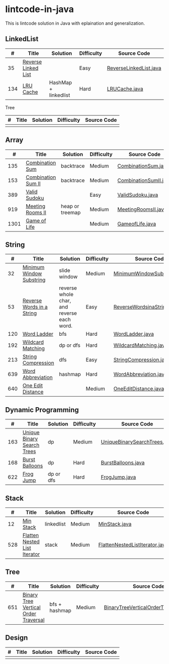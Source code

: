 # lintcode-in-java
This is lintcode solution in Java with eplaination and generalization.

## LinkedList

| #    | Title | Solution | Difficulty | Source Code |
| ---- | ----- | -------- | ---------- | ----------- |
|  35  |   [Reverse Linked List](https://www.lintcode.com/problem/reverse-linked-list/description)    |          |       Easy     |     [ReverseLinkedList.java](https://github.com/venciallee/lintcode-in-java/tree/master/lintcode/app/src/main/java/com/bytetree/lintcode/linkedlist/ReverseLinkedList.java)        |
|  134  |   [LRU Cache](https://www.lintcode.com/problem/lru-cache/description)    |  HashMap + linkedlist   |    Hard   |  [LRUCache.java](https://github.com/venciallee/lintcode-in-java/tree/master/lintcode/app/src/main/java/com/bytetree/lintcode/linkedlist/LRUCache.java) |

Tree

| #    | Title                                    | Solution                  | Difficulty | Source Code                              |
| ---- | ---------------------------------------- | ------------------------- | ---------- | ---------------------------------------- |
|      |       |          |            |             |

## Array

| #    | Title | Solution | Difficulty | Source Code |
| ---- | ----- | -------- | ---------- | ----------- |
|  135  |   [Combination Sum](https://www.lintcode.com/problem/combination-sum/description)    |  backtrace   |    Medium   |  [CombinationSum.java](https://github.com/venciallee/lintcode-in-java/tree/master/lintcode/app/src/main/java/com/bytetree/lintcode/array/CombinationSum.java) |
|  153  | [Combination Sum II](https://www.lintcode.com/problem/combination-sum-ii/description) |  backtrace   | Medium |[CombinationSumII.java](https://github.com/venciallee/lintcode-in-java/tree/master/lintcode/app/src/main/java/com/bytetree/lintcode/array/CombinationSumII.java)|
|  389  |   [Valid Sudoku](https://www.lintcode.com/problem/valid-sudoku/solution)    |  |    Easy   |  [ValidSudoku.java](https://github.com/venciallee/lintcode-in-java/tree/master/lintcode/app/src/main/java/com/bytetree/lintcode/array/ValidSudoku.java) |
|  919  |   [Meeting Rooms II](https://www.lintcode.com/problem/meeting-rooms-ii/description)    | heap or treemap |    Medium   |  [MeetingRoomsII.java](https://github.com/venciallee/lintcode-in-java/tree/master/lintcode/app/src/main/java/com/bytetree/lintcode/array/MeetingRoomsII.java) |
|  1301  |   [Game of Life](https://www.lintcode.com/problem/game-of-life/description)    |  |    Medium   |  [GameofLife.java](https://github.com/venciallee/lintcode-in-java/tree/master/lintcode/app/src/main/java/com/bytetree/lintcode/array/GameofLife.java) |

## String

| #    | Title | Solution | Difficulty | Source Code |
| ---- | ----- | -------- | ---------- | ----------- |
|  32  |   [Minimum Window Substring](https://www.lintcode.com/problem/minimum-window-substring/description)    |     slide window     |       Medium     |     [MinimumWindowSubstring.java](https://github.com/venciallee/lintcode-in-java/tree/master/lintcode/app/src/main/java/com/bytetree/lintcode/string/MinimumWindowSubstring.java)        |
|  53  | [Reverse Words in a String](https://www.lintcode.com/problem/reverse-words-in-a-string/description) | reverse whole char, and reverse each word. | Easy | [ReverseWordsinaString.java](https://github.com/venciallee/lintcode-in-java/tree/master/lintcode/app/src/main/java/com/bytetree/lintcode/string/ReverseWordsinaString.java)  |
|  120  | [Word Ladder](https://www.lintcode.com/problem/word-ladder/description) | bfs | Hard | [WordLadder.java](https://github.com/venciallee/lintcode-in-java/tree/master/lintcode/app/src/main/java/com/bytetree/lintcode/string/WordLadder.java)  |
|  192  | [Wildcard Matching](https://www.lintcode.com/problem/wildcard-matching/description) | dp or dfs | Hard | [WildcardMatching.java](https://github.com/venciallee/lintcode-in-java/tree/master/lintcode/app/src/main/java/com/bytetree/lintcode/string/WildcardMatching.java)  |
|  213  | [String Compression](https://www.lintcode.com/problem/string-compression/description) | dfs | Easy | [StringCompression.java](https://github.com/venciallee/lintcode-in-java/tree/master/lintcode/app/src/main/java/com/bytetree/lintcode/string/StringCompression.java)  |
|  639  | [Word Abbreviation](https://www.lintcode.com/problem/word-abbreviation/description) | hashmap | Hard | [WordAbbreviation.java](https://github.com/venciallee/lintcode-in-java/tree/master/lintcode/app/src/main/java/com/bytetree/lintcode/string/WordAbbreviation.java)  |
|  640  | [One Edit Distance](https://www.lintcode.com/problem/one-edit-distance/description) | | Medium | [OneEditDistance.java](https://github.com/venciallee/lintcode-in-java/tree/master/lintcode/app/src/main/java/com/bytetree/lintcode/string/OneEditDistance.java)  |

## Dynamic Programming

| #    | Title                                    | Solution | Difficulty | Source Code                              |
| ---- | ---------------------------------------- | -------- | ---------- | ---------------------------------------- |
|  163  | [Unique Binary Search Trees](https://www.lintcode.com/problem/unique-binary-search-trees/description) | dp | Medium | [UniqueBinarySearchTrees.java](https://github.com/venciallee/lintcode-in-java/tree/master/lintcode/app/src/main/java/com/bytetree/lintcode/dp/UniqueBinarySearchTrees.java)  |\
|  168  | [Burst Balloons](https://www.lintcode.com/problem/burst-balloons/description) | dp | Hard | [BurstBalloons.java](https://github.com/venciallee/lintcode-in-java/tree/master/lintcode/app/src/main/java/com/bytetree/lintcode/dp/BurstBalloons.java)  |
|  622  | [Frog Jump](https://www.lintcode.com/problem/frog-jump/description) | dp or dfs | Hard | [FrogJump.java](https://github.com/venciallee/lintcode-in-java/tree/master/lintcode/app/src/main/java/com/bytetree/lintcode/dp/FrogJump.java)  |

## Stack

| #    | Title                                    | Solution                             | Difficulty | Source Code                              |
| ---- | ---------------------------------------- | ------------------------------------ | ---------- | ---------------------------------------- |
|  12  |   [Min Stack](https://www.lintcode.com/problem/min-stack/description)    |     linkedlist     |       Medium     |     [MinStack.java](https://github.com/venciallee/lintcode-in-java/tree/master/lintcode/app/src/main/java/com/bytetree/lintcode/stack/MinStack.java)        |
|  528  |   [Flatten Nested List Iterator](https://www.lintcode.com/problem/flatten-nested-list-iterator/description)    |     stack     |       Medium     |     [FlattenNestedListIterator.java](https://github.com/venciallee/lintcode-in-java/tree/master/lintcode/app/src/main/java/com/bytetree/lintcode/stack/FlattenNestedListIterator.java)        |

## Tree

| #    | Title                                    | Solution                             | Difficulty | Source Code                              |
| ---- | ---------------------------------------- | ------------------------------------ | ---------- | ---------------------------------------- |
|  651  |   [Binary Tree Vertical Order Traversal](https://www.lintcode.com/problem/binary-tree-vertical-order-traversal/description)    |     bfs + hashmap     |       Medium     |     [BinaryTreeVerticalOrderTraversal.java](https://github.com/venciallee/lintcode-in-java/tree/master/lintcode/app/src/main/java/com/bytetree/lintcode/tree/BinaryTreeVerticalOrderTraversal.java)        |

## Design

| #    | Title                                    | Solution                             | Difficulty | Source Code                              |
| ---- | ---------------------------------------- | ------------------------------------ | ---------- | ---------------------------------------- |
|      |       |          |            |             |

